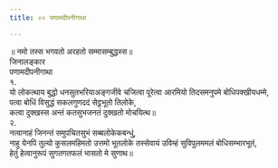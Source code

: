 ```yaml
---
title: ०० पणामदीपनीगाथा

---
```

॥ नमो तस्स भगवतो अरहतो सम्मासम्बुद्धस्स॥  
जिनालङ्कार  
पणामदीपनीगाथा  
१.  
यो लोकत्थाय बुद्धो धनसुतभरियाअङ्गजीवे चजित्वा पूरेत्वा आरमियो तिदसमनुपमे बोधिपक्खीयधम्मे,  
पत्वा बोधिं विसुद्धं सकलगुणददं सेट्ठभूतो तिलोके,  
कत्वा दुक्खस्स अन्तं कतसुभजनतं दुक्खतो मोचयित्थ॥  
२.  
नत्वानाहं जिनन्तं समुपचितसुभं सब्बलोकेकबन्धुं,  
नाहु येनपि तुल्यो कुसलमहिमतो उत्तमो भूतलोके तस्सेवायं उविम्हं सुविपुलममलं बोधिसम्भारभूतं,  
हेतुं हेत्वानुरूपं सुगतगतफलं भासतो मे सुणाथ॥  